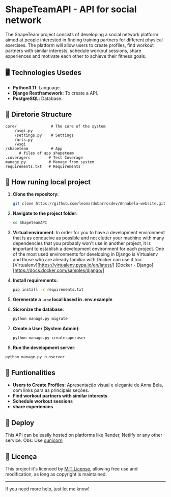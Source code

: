 # ShapeTeamAPI - API for social network

The ShapeTeam project consists of developing a social network platform aimed at people interested in finding training partners for different physical exercises. The platform will allow users to create profiles, find workout partners with similar interests, schedule workout sessions, share experiences and motivate each other to achieve their fitness goals.

## 🖥️ **Technologies Usedes**

- **Python3.11**: Language.
- **Django Restframework**: To create a API.
- **PostgreSQL**: Database.

## 📁 **Diretorie Structure**

```
core/               # The core of the system
    /asgi.py
    /settings.py    # Settings
    /urls.py
    /wsgi
/shapeteam          # App
      # files of app shapeteam
.coveragerc        # Test Coverage
manage.py          # Manage from system
requirements.txt   # Requirements
```

## 🚀 **How runing local project**

1. **Clone the repository:**
   ```bash
   git clone https://github.com/leonardobarrosdev/Annabela-website.git
   ```

2. **Navigate to the project folder:**
   ```bash
   cd ShapeteamAPI
   ```


3. **Virtual enviroment**:
In order for you to have a development environment that is as conducive as possible and not clutter your machine with many dependencies that you probably won't use in another project, it is important to establish a development environment for each project. One of the most used environments for developing in Django is Virtualenv and those who are already familiar with Docker can use it too.
[Virtualenv][https://virtualenv.pypa.io/en/latest/]
[Docker - Django][https://docs.docker.com/samples/django/]


4. **Install requirements:**
   ```bash
   pip install -r requirements.txt
   ```

5. **Gerenerate a `.env` local based in .env.example**


7. **Sicronize the database**:
   ```bash
   python manage.py migrate
   ```
   
8. **Create a User (System Admin)**:
   ```bash
   python manage.py createsuperuser
   ```

9. **Run the development server**:
```bash
python manage.py runserver
```


## 🌟 **Funtionalities**

- **Users to Create Profiles**: Apresentação visual e elegante de Anna Bela, com links para as principais seções.
- **Find workout partners with similar interests**
- **Schedule workout sessions**
- **share experiences**

## 🔗 **Deploy**

This API can be easily hosted on platforms like Render, Netlify or any other service. 
Obs: Use [gunicorn](https://docs.djangoproject.com/en/5.1/howto/deployment/wsgi/gunicorn/)

## 📝 **Licença**

This project it's licenced by [MIT License](LICENSE), allowing free use and modification, as long as copyright is maintained.

---

If you need more help, just let me know!
